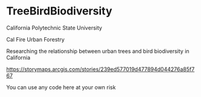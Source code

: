 # TreeBirdBiodiversity
California Polytechnic State University

Cal Fire Urban Forestry

Researching the relationship between urban trees and bird biodiversity in California

https://storymaps.arcgis.com/stories/239ed577019d477894d044276a85f767

You can use any code here at your own risk
